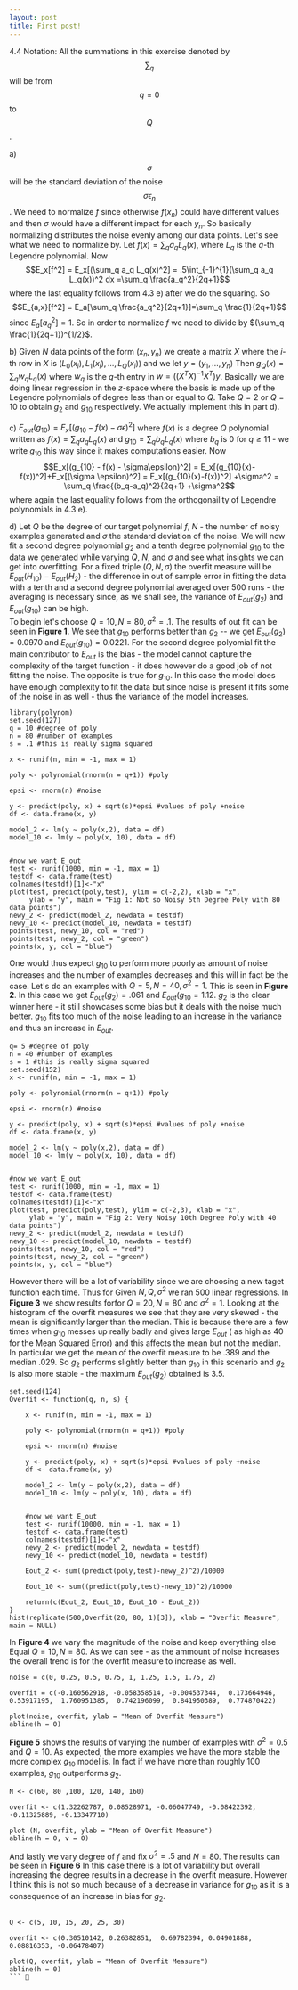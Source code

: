 ```yaml
---
layout: post
title: First post!
---
```


4.4 Notation: All the summations in this exercise denoted by $$\sum_q$$ will be from $$q = 0$$ to $$Q$$. 

a) $$\sigma$$ will be the standard deviation of the noise $$\sigma \epsilon_n$$.  We need to normalize $f$ since otherwise $f(x_n)$ could have different values and then $\sigma$ would have a different impact for each $y_n$. So basically normalizing distributes the noise evenly among our data points. Let's see what we need to normalize by. Let $f(x) = \sum_q a_q L_q(x)$, where $L_q$ is the $q$-th Legendre polynomial. Now $$E_x[f^2] = E_x[(\sum_q a_q L_q(x)^2] = .5\int_{-1}^{1}(\sum_q a_q L_q(x))^2 dx =\sum_q \frac{a_q^2}{2q+1}$$ where the last equality follows from 4.3 e) after we do the squaring. 
So $$E_{a,x}[f^2] = E_a[\sum_q \frac{a_q^2}{2q+1}]=\sum_q \frac{1}{2q+1}$$ since $E_a[a_q^2] = 1$. So in order to normalize $f$ we need to divide by $(\sum_q \frac{1}{2q+1})^{1/2}$.

b) Given $N$ data points of the form $(x_n, y_n)$ we create a matrix $X$ where the $i$-th row in $X$ is $(L_0(x_i), L_1(x_i),...,L_Q(x_i))$ and we let $y = (y_1,...,y_n)$ Then $g_Q(x) = \sum_q w_q L_q(x)$ where $w_q$ is the $q$-th entry in $w = ((X^TX)^{-1}X^T)y$. Basically we are doing linear regression in the $z$-space where the basis is made up of the Legendre polynomials of degree less than or equal to $Q$. Take $Q = 2$ or $Q = 10$ to obtain $g_2$ and $g_{10}$ respectively. We actually implement this in part d).

c) $E_{out}(g_{10}) = E_x[(g_{10} - f(x) - \sigma\epsilon)^2]$ where $f(x)$ is a degree $Q$ polynomial written as $f(x) = \sum_q a_q L_q(x)$ and $g_{10} = \sum_q b_q L_q(x)$ where $b_q$ is 0 for $q\geq 11$ - we write $g_{10}$ this way since it makes computations easier.
Now $$E_x[(g_{10} - f(x) - \sigma\epsilon)^2] = E_x[(g_{10}(x)-f(x))^2]+E_x[(\sigma \epsilon)^2] = E_x[(g_{10}(x)-f(x))^2] +\sigma^2 = \sum_q \frac{(b_q-a_q)^2}{2q+1} +\sigma^2$$ where again the last equality follows from the orthogonaility of Legendre polynomials in 4.3 e).

d) Let $Q$ be the degree of our target polynomial $f$, $N$ - the number of noisy examples generated and $\sigma$ the standard deviation of the noise. We will now fit a second degree polynomial $g_2$ and a tenth degree polynomial $g_{10}$ to the data we generated while varying $Q$, $N$, and $\sigma$ and see what insights we can get into overfitting. For a fixed triple $(Q, N, \sigma)$ the overfit measure will  be $E_{out}(H_{10}) - E_{out}(H_2)$ - the difference in out of sample error in fitting the data with a tenth and a second degree polynomial averaged over $500$ runs - the averaging is necessary since, as we shall see, the variance of $E_{out}(g_2)$ and $E_{out}(g_{10})$ can be high.         
    To begin let's choose $Q = 10, N = 80, \sigma^2 = .1$. The results of out fit can be seen in **Figure 1**. We see that $g_{10}$ performs better than $g_2$ -- we get $E_{out}(g_2) = 0.0970$ and $E_{out}(g_{10}) = 0.0221$. For the second degree polyomial fit the main contributor to $E_{out}$ is the bias - the model cannot capture the complexity of the target function - it does however do a good job of not fitting the noise. The opposite is true for $g_{10}$. In this case the model does have enough complexity to fit the data but since noise is present it fits some of the noise in as well - thus the variance of the model increases.

```{r, echo=FALSE, fig.cap= "The black curve is the original taget function, the blue circles are the noisy data points, the green curve is the fitted second degree polynomial $g_2$ and the red curve is $g_{10}$. Since noise is minimal $g_{10}$ does a good job in capturing the signal while $g_2$ has high bias."}
library(polynom)
set.seed(127)
q = 10 #degree of poly
n = 80 #number of examples
s = .1 #this is really sigma squared

x <- runif(n, min = -1, max = 1)
    
poly <- polynomial(rnorm(n = q+1)) #poly

epsi <- rnorm(n) #noise

y <- predict(poly, x) + sqrt(s)*epsi #values of poly +noise
df <- data.frame(x, y)

model_2 <- lm(y ~ poly(x,2), data = df)
model_10 <- lm(y ~ poly(x, 10), data = df)


#now we want E_out
test <- runif(1000, min = -1, max = 1)
testdf <- data.frame(test)
colnames(testdf)[1]<-"x"
plot(test, predict(poly,test), ylim = c(-2,2), xlab = "x",
     ylab = "y", main = "Fig 1: Not so Noisy 5th Degree Poly with 80 data points")
newy_2 <- predict(model_2, newdata = testdf)
newy_10 <- predict(model_10, newdata = testdf)
points(test, newy_10, col = "red")
points(test, newy_2, col = "green")
points(x, y, col = "blue")

```

One would thus expect $g_{10}$ to perform more poorly as amount of noise increases and the number of examples decreases and this will in fact be the case. Let's do an examples with $Q = 5, N = 40, \sigma^2 = 1$. This is seen in **Figure 2**. In this case we get $E_{out}(g_2) = .061$ and $E_{out}(g_{10} = 1.12$. $g_2$ is the clear winner here - it still showcases some bias but it deals with the noise much better. $g_{10}$ fits too much of the noise leading to an increase in the variance and thus an increase in $E_{out}$.

```{r, echo = FALSE, fig.cap = "The color scheme is the same as in Figure 1. In this case $g_{10}$ overfits the data - it is too sensitive to the noise", fig.height=4}
q= 5 #degree of poly
n = 40 #number of examples
s = 1 #this is really sigma squared
set.seed(152)
x <- runif(n, min = -1, max = 1)
    
poly <- polynomial(rnorm(n = q+1)) #poly

epsi <- rnorm(n) #noise

y <- predict(poly, x) + sqrt(s)*epsi #values of poly +noise
df <- data.frame(x, y)

model_2 <- lm(y ~ poly(x,2), data = df)
model_10 <- lm(y ~ poly(x, 10), data = df)


#now we want E_out
test <- runif(1000, min = -1, max = 1)
testdf <- data.frame(test)
colnames(testdf)[1]<-"x"
plot(test, predict(poly,test), ylim = c(-2,3), xlab = "x",
     ylab = "y", main = "Fig 2: Very Noisy 10th Degree Poly with 40 data points")
newy_2 <- predict(model_2, newdata = testdf)
newy_10 <- predict(model_10, newdata = testdf)
points(test, newy_10, col = "red")
points(test, newy_2, col = "green")
points(x, y, col = "blue")
```


However there will be a lot of variability since we are choosing a new taget function each time. Thus for Given $N, Q, \sigma^2$ we ran 500 linear regressions. In **Figure 3** we show results forfor $Q = 20, N = 80$ and $\sigma^2 = 1$. Looking at the histogram of the overfit measures we see that they are very skewed - the mean is significantly larger than the median. This is because there are a few times when $g_{10}$ messes up really badly and gives large $E_{out}$ ( as high as $40$ for the Mean Squared Error) and this affects the mean but not the median. In particular we get the mean of the overfit measure to be $.389$ and the median $.029$. So $g_2$ performs slightly better than $g_{10}$ in this scenario and $g_{2}$ is also more stable - the maximum $E_{out}(g_2)$ obtained is $3.5$. 

```{r, echo = FALSE, fig.cap = "Skewed Distrubution of the Overfit Measure" }
set.seed(124)
Overfit <- function(q, n, s) {

    x <- runif(n, min = -1, max = 1)
    
    poly <- polynomial(rnorm(n = q+1)) #poly
    
    epsi <- rnorm(n) #noise
    
    y <- predict(poly, x) + sqrt(s)*epsi #values of poly +noise
    df <- data.frame(x, y)
    
    model_2 <- lm(y ~ poly(x,2), data = df)
    model_10 <- lm(y ~ poly(x, 10), data = df)
    
    
    #now we want E_out
    test <- runif(10000, min = -1, max = 1)
    testdf <- data.frame(test)
    colnames(testdf)[1]<-"x"
    newy_2 <- predict(model_2, newdata = testdf)
    newy_10 <- predict(model_10, newdata = testdf)
    
    Eout_2 <- sum((predict(poly,test)-newy_2)^2)/10000
    
    Eout_10 <- sum((predict(poly,test)-newy_10)^2)/10000
    
    return(c(Eout_2, Eout_10, Eout_10 - Eout_2))
}
hist(replicate(500,Overfit(20, 80, 1)[3]), xlab = "Overfit Measure", main = NULL)

```

In **Figure 4** we vary the magnitude of the noise and keep everything else Equal $Q = 10, N = 80$. As we can see - as the ammount of noise increases the overall trend is for the overfit measure to increase as well.

```{r, echo = FALSE, fig.cap= "Varying Noise for Q = 10, N = 80 - An increase in noise leads to overfitting."}
noise = c(0, 0.25, 0.5, 0.75, 1, 1.25, 1.5, 1.75, 2)

overfit = c(-0.160562918, -0.058358514, -0.004537344,  0.173664946,  0.53917195,  1.760951385,  0.742196099,  0.841950389,  0.774870422)

plot(noise, overfit, ylab = "Mean of Overfit Measure")
abline(h = 0)
```

**Figure 5** shows the results of  varying the number of examples with $\sigma^2 = 0.5$ and $Q = 10$. As expected, the more examples we have the more stable the more complex $g_{10}$ model is. In fact if we have more than roughly $100$ examples, $g_{10}$ outperforms $g_2$.

```{r, echo = FALSE, fig.cap= "Varying Number of Exampes for $Q = 10$, $s^2 = .5$ - An increase number of examples leads to a decrease in  the overfit measure."}
N <- c(60, 80 ,100, 120, 140, 160) 
 
overfit <- c(1.32262787, 0.08528971, -0.06047749, -0.08422392, -0.11325889, -0.13347710)

plot (N, overfit, ylab = "Mean of Overfit Measure")
abline(h = 0, v = 0)

```


And lastly we vary degree of $f$ and fix $\sigma^2 = .5$ and $N = 80$. The results can be seen in **Figure 6** In this case there is a lot of variability but overall increasing the degree results in a decrease in the overfit measure. However I think this is not so much because of a decrease in variance for $g_{10}$ as it is a consequence of an increase in bias for $g_2$.

```{r, echo = FALSE, fig.cap= "Varying the degree of f for $N = 80$, $s^2 = .5$"}
 
Q <- c(5, 10, 15, 20, 25, 30)

overfit <- c(0.30510142, 0.26382851,  0.69782394, 0.04901888,  0.08816353, -0.06478407)

plot(Q, overfit, ylab = "Mean of Overfit Measure")
abline(h = 0)
``` 
